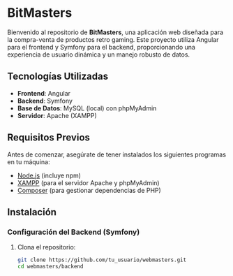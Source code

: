 # BitMasters

Bienvenido al repositorio de **BitMasters**, una aplicación web diseñada para la compra-venta de productos retro gaming. Este proyecto utiliza Angular para el frontend y Symfony para el backend, proporcionando una experiencia de usuario dinámica y un manejo robusto de datos.

## Tecnologías Utilizadas

- **Frontend**: Angular
- **Backend**: Symfony
- **Base de Datos**: MySQL (local) con phpMyAdmin
- **Servidor**: Apache (XAMPP)

## Requisitos Previos

Antes de comenzar, asegúrate de tener instalados los siguientes programas en tu máquina:

- [Node.js](https://nodejs.org/) (incluye npm)
- [XAMPP](https://www.apachefriends.org/index.html) (para el servidor Apache y phpMyAdmin)
- [Composer](https://getcomposer.org/) (para gestionar dependencias de PHP)

## Instalación

### Configuración del Backend (Symfony)

1. Clona el repositorio:

   ```bash
   git clone https://github.com/tu_usuario/webmasters.git
   cd webmasters/backend

